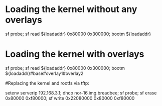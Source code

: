 # Loading the kernel without any overlays

sf probe; sf read ${loadaddr} 0x80000 0x300000; bootm ${loadaddr}

# Loading the kernel with overlays

sf probe; sf read ${loadaddr} 0x80000 0x300000; bootm ${loadaddr}#base#overlay1#overlay2

#Replacing the kernel and rootfs via tftp:

setenv serverip 192.168.3.1; dhcp nor-16.img.breadbee; sf probe; sf erase 0x80000 0xf80000; sf write 0x22080000 0x80000 0xf80000
